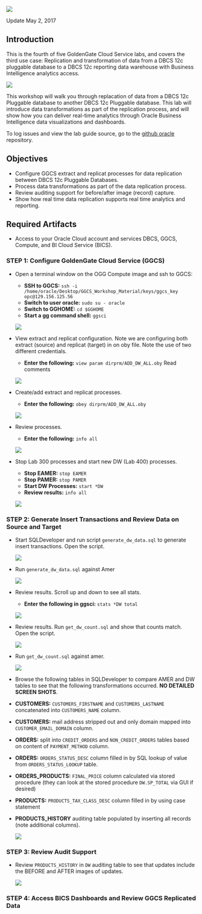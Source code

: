 ![](images/400/lab400.png)

Update May 2, 2017

## Introduction

This is the fourth of five GoldenGate Cloud Service labs, and covers the third use case: Replication and transformation of data from a DBCS 12c pluggable database to a DBCS 12c reporting data warehouse with Business Intelligence analytics access.

![](images/100/i4.png)

This workshop will walk you through replacation of data from a DBCS 12c Pluggable database to another DBCS 12c Pluggable database.  This lab will introduce data transformations as part of the replication process, and will show how you can deliver real-time analytics through Oracle Business Intelligence data visualizations and dashboards.

To log issues and view the lab guide source, go to the [github oracle](https://github.com/pcdavies/GoldenGateCloudService/tree/master/workshops/goldengate/issues) repository.

## Objectives

- Configure GGCS extract and replicat processes for data replication between DBCS 12c Pluggable Databases.
- Process data transformations as part of the data replication process.
- Review auditing support for before/after image (record) capture.
- Show how real time data replication supports real time analytics and reporting.

## Required Artifacts

- Access to your Oracle Cloud account and services DBCS, GGCS, Compute, and BI Cloud Service (BICS).

### **STEP 1**: Configure GoldenGate Cloud Service (GGCS)

- Open a terminal window on the OGG Compute image and ssh to GGCS:
	- **SSH to GGCS:** `ssh -i /home/oracle/Desktop/GGCS_Workshop_Material/keys/ggcs_key opc@129.156.125.56`
	- **Switch to user oracle:** `sudo su - oracle`
    - **Switch to GGHOME:** `cd $GGHOME`
	- **Start a gg command shell:** `ggsci`

    ![](images/400/i1.png)

- View extract and replicat configuration.  Note we are configuring both extract (source) and replicat (target) in on oby file.  Note the use of two different credentials.
    - **Enter the following:** `view param dirprm/ADD_DW_ALL.oby`  Read comments

    ![](images/400/i2.png)

- Create/add extract and replicat processes.
    - **Enter the following:** `obey dirprm/ADD_DW_ALL.oby`

    ![](images/400/i3.png)

- Review processes.
    - **Enter the following:** `info all`

    ![](images/400/i4.png)

- Stop Lab 300 processes and start new DW (Lab 400) processes.
    - **Stop EAMER:** `stop EAMER`
    - **Stop PAMER:** `stop PAMER`
    - **Start DW Processes:** `start *DW`
    - **Review results:** `info all`

    ![](images/400/i5.png)

### **STEP 2**: Generate Insert Transactions and Review Data on Source and Target

- Start SQLDeveloper and run script `generate_dw_data.sql` to generate insert transactions.  Open the script.
 
    ![](images/400/i6.png)

- Run `generate_dw_data.sql` against Amer

    ![](images/400/i7.png)

- Review results.  Scroll up and down to see all stats.
    - **Enter the following in ggsci:** `stats *DW total`

    ![](images/400/i8.png)

- Review results.  Run `get_dw_count.sql` and show that counts match.  Open the script.

    ![](images/400/i9.png)

- Run `get_dw_count.sql` against amer.

    ![](images/400/i10.png)

- Browse the following tables in SQLDeveloper to compare AMER and DW tables to see that the following transformations occurred.  **NO DETAILED SCREEN SHOTS**.
- **CUSTOMERS:** `CUSTOMERS_FIRSTNAME` and `CUSTOMERS_LASTNAME` concatenated into `CUSTOMERS_NAME` column.
- **CUSTOMERS:** mail address stripped out and only domain mapped into `CUSTOMER_EMAIL_DOMAIN` column.
- **ORDERS:** split into `CREDIT_ORDERS` and `NON_CREDIT_ORDERS` tables based on content of  `PAYMENT_METHOD` column.
- **ORDERS:** `ORDERS_STATUS_DESC` column filled in by SQL lookup of value from `ORDERS_STATUS_LOOKUP` table.
- **ORDERS_PRODUCTS:** `FINAL_PRICE` column calculated via stored procedure (they can look at the stored procedure `DW.SP_TOTAL` via GUI if desired)
- **PRODUCTS:**  `PRODUCTS_TAX_CLASS_DESC` column filled in by using case statement
- **PRODUCTS_HISTORY** auditing table populated by inserting all records (note additional columns).

    ![](images/400/i11.png)

### **STEP 3**: Review Audit Support

- Review `PRODUCTS_HISTORY` in `DW` auditing table to see that updates include the BEFORE and AFTER images of updates.

    ![](images/400/i14.png)

### **STEP 4**: Access BICS Dashboards and Review GGCS Replicated Data

